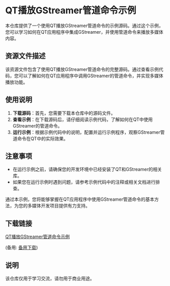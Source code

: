 # QT播放GStreamer管道命令示例

本仓库提供了一个使用QT播放GStreamer管道命令的示例源码。通过这个示例，您可以学习如何在QT应用程序中集成GStreamer，并使用管道命令来播放多媒体内容。

## 资源文件描述

该资源文件包含了使用QT播放GStreamer管道命令的完整源码。通过查看示例代码，您可以了解如何在QT应用程序中调用GStreamer的管道命令，并实现多媒体播放功能。

## 使用说明

1. **下载源码**：首先，您需要下载本仓库中的源码文件。
2. **查看示例**：在下载源码后，请仔细阅读示例代码，了解如何在QT中使用GStreamer的管道命令。
3. **运行示例**：根据示例代码中的说明，配置并运行示例程序，观察GStreamer管道命令在QT中的实际效果。

## 注意事项

- 在运行示例之前，请确保您的开发环境中已经安装了QT和GStreamer的相关库。
- 如果您在运行示例时遇到问题，请参考示例代码中的注释或相关文档进行排查。

通过本示例，您将能够掌握在QT应用程序中使用GStreamer管道命令的基本方法，为您的多媒体开发项目提供有力支持。

## 下载链接
[QT播放GStreamer管道命令示例](https://pan.quark.cn/s/5b7cab6c6ef2) 

(备用: [备用下载](https://pan.baidu.com/s/1EpXd9csZLCmvNxwTA0Jx1w?pwd=dwlu))

## 说明

该仓库仅用于学习交流，请勿用于商业用途。
